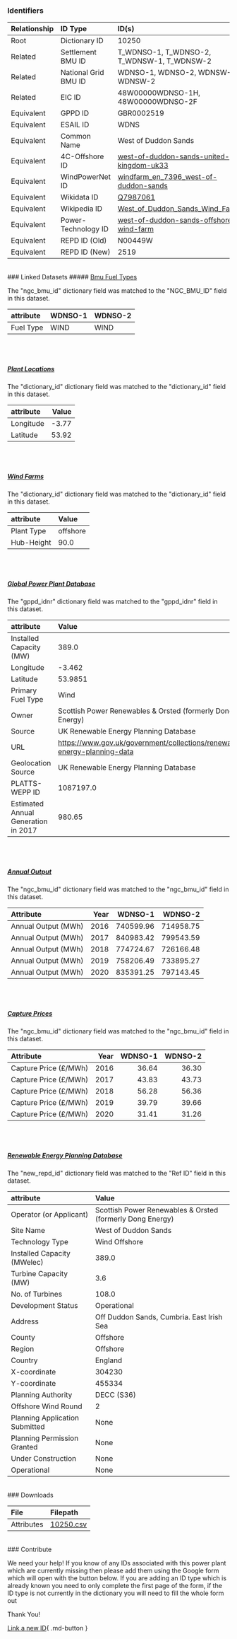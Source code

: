 ### Identifiers

| Relationship   | ID Type              | ID(s)                                                                                                                                         |
|:---------------|:---------------------|:----------------------------------------------------------------------------------------------------------------------------------------------|
| Root           | Dictionary ID        | 10250                                                                                                                                         |
| Related        | Settlement BMU ID    | T_WDNSO-1, T_WDNSO-2, T_WDNSW-1, T_WDNSW-2                                                                                                    |
| Related        | National Grid BMU ID | WDNSO-1, WDNSO-2, WDNSW-1, WDNSW-2                                                                                                            |
| Related        | EIC ID               | 48W00000WDNSO-1H, 48W00000WDNSO-2F                                                                                                            |
| Equivalent     | GPPD ID              | GBR0002519                                                                                                                                    |
| Equivalent     | ESAIL ID             | WDNS                                                                                                                                          |
| Equivalent     | Common Name          | West of Duddon Sands                                                                                                                          |
| Equivalent     | 4C-Offshore ID       | [west-of-duddon-sands-united-kingdom-uk33](https://www.4coffshore.com/windfarms/united-kingdom/west-of-duddon-sands-united-kingdom-uk33.html) |
| Equivalent     | WindPowerNet ID      | [windfarm_en_7396_west-of-duddon-sands](https://www.thewindpower.net/windfarm_en_7396_west-of-duddon-sands.php)                               |
| Equivalent     | Wikidata ID          | [Q7987061](https://www.wikidata.org/wiki/Q7987061)                                                                                            |
| Equivalent     | Wikipedia ID         | [West_of_Duddon_Sands_Wind_Farm](https://en.wikipedia.org/wiki/West_of_Duddon_Sands_Wind_Farm)                                                |
| Equivalent     | Power-Technology ID  | [west-of-duddon-sands-offshore-wind-farm](https://www.power-technology.com/projects/west-of-duddon-sands-offshore-wind-farm)                  |
| Equivalent     | REPD ID (Old)        | N00449W                                                                                                                                       |
| Equivalent     | REPD ID (New)        | 2519                                                                                                                                          |

<br>
### Linked Datasets
##### <a href="https://osuked.github.io/Power-Station-Dictionary/datasets/bmu-fuel-types">Bmu Fuel Types</a>



The "ngc_bmu_id" dictionary field was matched to the "NGC_BMU_ID" field in this dataset.

| attribute   | WDNSO-1   | WDNSO-2   |
|:------------|:----------|:----------|
| Fuel Type   | WIND      | WIND      |

<br><br>
##### <a href="https://osuked.github.io/Power-Station-Dictionary/datasets/plant-locations">Plant Locations</a>



The "dictionary_id" dictionary field was matched to the "dictionary_id" field in this dataset.

| attribute   |   Value |
|:------------|--------:|
| Longitude   |   -3.77 |
| Latitude    |   53.92 |

<br><br>
##### <a href="https://osuked.github.io/Power-Station-Dictionary/datasets/wind-farms">Wind Farms</a>



The "dictionary_id" dictionary field was matched to the "dictionary_id" field in this dataset.

| attribute   | Value    |
|:------------|:---------|
| Plant Type  | offshore |
| Hub-Height  | 90.0     |

<br><br>
##### <a href="https://osuked.github.io/Power-Station-Dictionary/datasets/global-power-plant-database">Global Power Plant Database</a>



The "gppd_idnr" dictionary field was matched to the "gppd_idnr" field in this dataset.

| attribute                           | Value                                                                    |
|:------------------------------------|:-------------------------------------------------------------------------|
| Installed Capacity (MW)             | 389.0                                                                    |
| Longitude                           | -3.462                                                                   |
| Latitude                            | 53.9851                                                                  |
| Primary Fuel Type                   | Wind                                                                     |
| Owner                               | Scottish Power Renewables & Orsted (formerly Dong Energy)                |
| Source                              | UK Renewable Energy Planning Database                                    |
| URL                                 | https://www.gov.uk/government/collections/renewable-energy-planning-data |
| Geolocation Source                  | UK Renewable Energy Planning Database                                    |
| PLATTS-WEPP ID                      | 1087197.0                                                                |
| Estimated Annual Generation in 2017 | 980.65                                                                   |

<br><br>
##### <a href="https://osuked.github.io/Power-Station-Dictionary/datasets/annual-output">Annual Output</a>



The "ngc_bmu_id" dictionary field was matched to the "ngc_bmu_id" field in this dataset.

| Attribute           |   Year |   WDNSO-1 |   WDNSO-2 |
|:--------------------|-------:|----------:|----------:|
| Annual Output (MWh) |   2016 | 740599.96 | 714958.75 |
| Annual Output (MWh) |   2017 | 840983.42 | 799543.59 |
| Annual Output (MWh) |   2018 | 774724.67 | 726166.48 |
| Annual Output (MWh) |   2019 | 758206.49 | 733895.27 |
| Annual Output (MWh) |   2020 | 835391.25 | 797143.45 |

<br><br>
##### <a href="https://osuked.github.io/Power-Station-Dictionary/datasets/capture-prices">Capture Prices</a>



The "ngc_bmu_id" dictionary field was matched to the "ngc_bmu_id" field in this dataset.

| Attribute             |   Year |   WDNSO-1 |   WDNSO-2 |
|:----------------------|-------:|----------:|----------:|
| Capture Price (£/MWh) |   2016 |     36.64 |     36.30 |
| Capture Price (£/MWh) |   2017 |     43.83 |     43.73 |
| Capture Price (£/MWh) |   2018 |     56.28 |     56.36 |
| Capture Price (£/MWh) |   2019 |     39.79 |     39.66 |
| Capture Price (£/MWh) |   2020 |     31.41 |     31.26 |

<br><br>
##### <a href="https://osuked.github.io/Power-Station-Dictionary/datasets/renewable-energy-planning-database">Renewable Energy Planning Database</a>



The "new_repd_id" dictionary field was matched to the "Ref ID" field in this dataset.

| attribute                      | Value                                                     |
|:-------------------------------|:----------------------------------------------------------|
| Operator (or Applicant)        | Scottish Power Renewables & Orsted (formerly Dong Energy) |
| Site Name                      | West of Duddon Sands                                      |
| Technology Type                | Wind Offshore                                             |
| Installed Capacity (MWelec)    | 389.0                                                     |
| Turbine Capacity (MW)          | 3.6                                                       |
| No. of Turbines                | 108.0                                                     |
| Development Status             | Operational                                               |
| Address                        | Off Duddon Sands, Cumbria. East Irish Sea                 |
| County                         | Offshore                                                  |
| Region                         | Offshore                                                  |
| Country                        | England                                                   |
| X-coordinate                   | 304230                                                    |
| Y-coordinate                   | 455334                                                    |
| Planning Authority             | DECC (S36)                                                |
| Offshore Wind Round            | 2                                                         |
| Planning Application Submitted | None                                                      |
| Planning Permission Granted    | None                                                      |
| Under Construction             | None                                                      |
| Operational                    | None                                                      |


<br>
### Downloads


| File       | Filepath                                                                              |
|:-----------|:--------------------------------------------------------------------------------------|
| Attributes | [10250.csv](https://osuked.github.io/Power-Station-Dictionary/object_attrs/10250.csv) |


<br>
### Contribute

We need your help! If you know of any IDs associated with this power plant which are currently missing then please add them using the Google form which will open with the button below. If you are adding an ID type which is already known you need to only complete the first page of the form, if the ID type is not currently in the dictionary you will need to fill the whole form out

Thank You!

[Link a new ID](https://docs.google.com/forms/d/e/1FAIpQLSc5jRsQ7NgiLLXbwo9PUdwTQyuqbRwThltG56-o6NVSe7E_nw/viewform?usp=pp_url&entry.251912331=10250){ .md-button }
